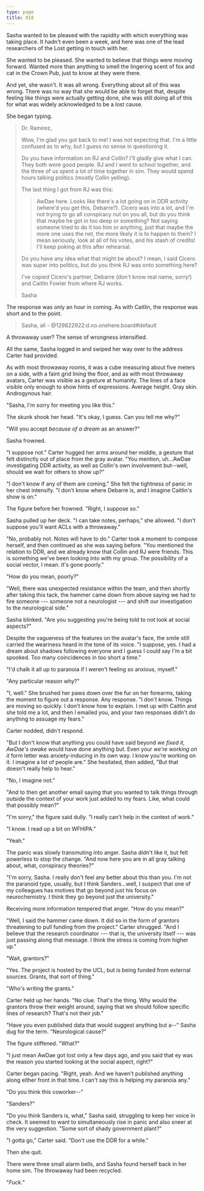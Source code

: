 ```yaml
---
type: page
title: 018
---
```


<!-- -->

Sasha wanted to be pleased with the rapidity with which everything was taking place. It hadn't even been a week, and here was one of the lead researchers of the Lost getting in touch with her.

She wanted to be pleased. She wanted to believe that things were moving forward. Wanted more than anything to smell the lingering scent of fox and cat in the Crown Pub, just to know at they were there.

And yet, she wasn't. It was all wrong. Everything about all of this was wrong. There was no way that she would be able to forget that, despite feeling like things were actually getting done, she was still doing all of this for what was widely acknowledged to be a lost cause.

She began typing.

> Dr. Ramirez,
>
> Wow, I'm glad you got back to me! I was not expecting that. I'm a little confused as to why, but I guess no sense in questioning it.
>
> Do you have information on RJ and Collin? I'll gladly give what I can. They both were good people. RJ and I went to school together, and the three of us spent a lot of time together in sim. They would spend hours talking politics (mostly Collin yelling).
>
> The last thing I got from RJ was this:
>
> > AwDae here. Looks like there's a lot going on in DDR activity (where'd you get this, Debarre?). Cicero was into a lot, and I'm not trying to go all conspiracy nut on you all, but do you think that maybe he got in too deep or something? Not saying someone tried to do it too him or anything, just that maybe the more one uses the net, the more likely it is to happen to them? I mean seriously, look at all of his votes, and his stash of credits! I'll keep poking at this after rehearsal.
>
> Do you have any idea what that might be about? I mean, I said Cicero was super into politics, but do you think RJ was onto something here?
>
> I've copied Cicero's partner, Debarre (don't know real name, sorry!) and Caitlin Fowler from where RJ works.
>
> Sasha

The response was only an hour in coming. As with Caitlin, the response was short and to the point.

> Sasha, all - @129822922:d.no.onehere.board#default

A throwaway user? The sense of wrongness intensified.

All the same, Sasha logged in and swiped her way over to the address Carter had provided.

As with most throwaway rooms, it was a cube measuring about five meters on a side, with a faint grid lining the floor, and as with most throwaway avatars, Carter was visible as a gesture at humanity. The lines of a face visible only enough to show hints of expressions. Average height. Gray skin. Androgynous hair.

"Sasha, I'm sorry for meeting you like this."

The skunk shook her head. "It's okay, I guess. Can you tell me why?"

"Will you accept *because of a dream* as an answer?"

Sasha frowned.

"I suppose not." Carter hugged her arms around her middle, a gesture that felt distinctly out of place from the gray avatar. "You mention, uh...AwDae investigating DDR activity, as well as Collin's own involvement but--well, should we wait for others to show up?"

"I don't know if any of them are coming." She felt the tightness of panic in her chest intensify. "I don't know where Debarre is, and I imagine Caitlin's show is on." <!--check day-->

The figure before her frowned. "Right, I suppose so."

Sasha pulled up her deck. "I can take notes, perhaps," she allowed. "I don't suppose you'll want ACLs with a throwaway."

"No, probably not. Notes will have to do." Carter took a moment to compose herself, and then continued as she was saying before. "You mentioned the relation to DDR, and we already know that Collin and RJ were friends. This is something we've been looking into with my group. The possibility of a social vector, I mean. It's gone poorly."

"How do you mean, poorly?"

"Well, there was unexpected resistance within the team, and then shortly after taking this tack, the hammer came down from above saying we had to fire someone --- someone not a neurologist --- and shift our investigation to the neurological side."

Sasha blinked. "Are you suggesting you're being told to not look at social aspects?"

Despite the vagueness of the features on the avatar's face, the smile still carried the weariness heard in the tone of its voice. "I suppose, yes. I had a dream about shadows following everyone and I guess I could say I'm a bit spooked. Too many coincidences in too short a time."

"I'd chalk it all up to paranoia if I weren't feeling so anxious, myself."

"Any particular reason why?"

"I, well." She brushed her paws down over the fur on her forearms, taking the moment to figure out a response. Any response. "I don't know. Things are moving so quickly. I don't know how to explain. I met up with Caitlin and she told me a lot, and then I emailed you, and your two responses didn't do anything to assuage my fears."

Carter nodded, didn't respond.

"But I don't know that anything you could have said beyond *we fixed it, AwDae's awake* would have done anything but. Even your *we're working on it* form letter was anxiety-inducing in its own way. I know you're working on it. I imagine a lot of people are." She hesitated, then added, "But that doesn't really help to hear."

"No, I imagine not."

"And to then get another email saying that you wanted to talk things through outside the context of your work just added to my fears. Like, what could that possibly mean?"

"I'm sorry," the figure said dully. "I really can't help in the context of work."

"I know. I read up a bit on WFHIPA."

"Yeah."

The panic was slowly transmuting into anger. Sasha didn't like it, but felt powerless to stop the change. "And now here you are in all gray talking about, what, conspiracy theories?"

"I'm sorry, Sasha. I really don't feel any better about this than you. I'm not the paranoid type, usually, but I think Sanders...well, I suspect that one of my colleagues has motives that go beyond just his focus on neurochemistry. I think they go beyond just the university."

Receiving more information tempered that anger. "How do you mean?"

"Well, I said the hammer came down. It did so in the form of grantors threatening to pull funding from the project." Carter shrugged. "And I believe that the research coordinator --- that is, the university itself --- was just passing along that message. I think the stress is coming from higher up."

"Wait, grantors?"

"Yes. The project is hosted by the UCL, but is being funded from external sources. Grants, that sort of thing."

"Who's writing the grants."

Carter held up her hands. "No clue. That's the thing. Why would the grantors throw their weight around, saying that we should follow specific lines of research? That's not their job."

"Have you even published data that would suggest anything but a--" Sasha dug for the term. "Neurological cause?"

The figure stiffened. "What?"

"I just mean AwDae got lost only a few days ago, and you said that ey was the reason you started looking at the social aspect, right?"

Carter began pacing. "Right, yeah. And we haven't published anything along either front in that time. I can't say this is helping my paranoia any."

"Do you think this coworker--"

"Sanders?"

"Do you think Sanders is, what," Sasha said, struggling to keep her voice in check. It seemed to want to simultaneously rise in panic and also sneer at the very suggestion. "Some sort of shady government plant?"

"I gotta go," Carter said. "Don't use the DDR for a while."

Then she quit.

There were three small alarm bells, and Sasha found herself back in her home sim. The throwaway had been recycled.

"*Fuck.*"
